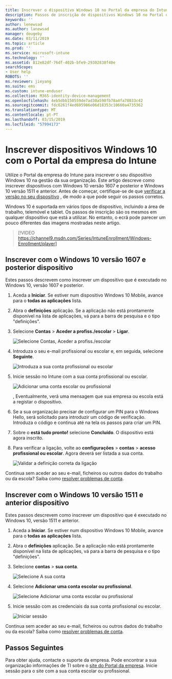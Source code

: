 ```yaml
---
title: Inscrever o dispositivo Windows 10 no Portal da empresa do Intune | Documentos da Microsoft
description: Passos de inscrição de dispositivos Windows 10 no Portal da empresa do Intune
keywords: ''
author: lenewsad
ms.author: lanewsad
manager: dougeby
ms.date: 03/11/2019
ms.topic: article
ms.prod: ''
ms.service: microsoft-intune
ms.technology: ''
ms.assetid: 812e82df-76df-402b-bfe9-29302838f40e
searchScope:
- User help
ROBOTS: ''
ms.reviewer: jieyang
ms.suite: ems
ms.custom: intune-enduser
ms.collection: M365-identity-device-management
ms.openlocfilehash: 4eb5dbb150559de7ad30a598fb78a4fa78033c42
ms.sourcegitcommit: fdc6261f4ed695986e06d18353c10660a4735362
ms.translationtype: MT
ms.contentlocale: pt-PT
ms.lasthandoff: 03/15/2019
ms.locfileid: "57994173"
---
```

# <a name="enroll-windows-10-devices-with-intune-company-portal"></a>Inscrever dispositivos Windows 10 com o Portal da empresa do Intune

Utilize o Portal da empresa do Intune para inscrever o seu dispositivo Windows 10 na gestão da sua organização. Este artigo descreve como inscrever dispositivos com Windows 10 versão 1607 e posterior e Windows 10 versão 1511 e anterior. Antes de começar, certifique-se de que [verificar a versão no seu dispositivo](windows-enrollment-company-portal.md#find-windows-10-version-number) , de modo a que pode seguir os passos corretos.  

Windows 10 é suportada em vários tipos de dispositivo, incluindo a área de trabalho, telemóvel e tablet. Os passos de inscrição são os mesmos em qualquer dispositivo que está a utilizar. No entanto, o ecrã pode parecer um pouco diferentes das imagens mostradas neste artigo.  

> [!VIDEO https://channel9.msdn.com/Series/IntuneEnrollment/Windows-Enrollment/player]  

## <a name="enroll-windows-10-version-1607-and-later-device"></a>Inscrever com o Windows 10 versão 1607 e posterior dispositivo 
Estes passos descrevem como inscrever um dispositivo que é executado no Windows 10, versão 1607 e posterior.  

1. Aceda a **Iniciar**. Se estiver num dispositivo Windows 10 Mobile, avance para o **todas as aplicações** lista.

2. Abra o **definições** aplicação. Se a aplicação não está prontamente disponível na lista de aplicações, vá para a barra de pesquisa e o tipo "definições".

3. Selecione **Contas** > **Aceder a profiss./escolar** > **Ligar**.  


    ![Selecione Contas, Aceder a profiss./escolar](./media/w10-enroll-rs1-connect-to-work-or-school.png)  

4. Introduza o seu e-mail profissional ou escolar e, em seguida, selecione **Seguinte**.  


   ![Introduza a sua conta profissional ou escolar](./media/w10-enroll-rs1-set-up-work-or-school-account.png)  

5. Inicie sessão no Intune com a sua conta profissional ou escolar.  


    ![Adicionar uma conta escolar ou profissional](./media/w10-enroll-rs1-enter-your-credentials.png)  

    , Eventualmente, verá uma mensagem que sua empresa ou escola está a registar o dispositivo.

6. Se a sua organização precisar de configurar um PIN para o Windows Hello, será solicitado para introduzir um código de verificação. Introduza o código e continua até na tela os passos para criar um PIN.  

7. Sobre o **está tudo pronto!** selecione **Concluído**. O dispositivo está agora inscrito.  

8. Para verificar a ligação, volte ao **configurações** > **contas** > **acesso profissional ou escolar**.  Agora deverá ser listada a sua conta.  


    ![Validar a definição correta da ligação](./media/w10-enroll-rs1-validate-successful-enrollment.png)  

Continua sem aceder ao seu e-mail, ficheiros ou outros dados do trabalho ou da escola? Saiba como [resolver problemas de conta](troubleshoot-your-windows-10-device-windows.md#troubleshooting-steps-to-follow-if-you-see-access-work-or-school).  

## <a name="enroll-windows-10-version-1511-and-earlier-device"></a>Inscrever com o Windows 10 versão 1511 e anterior dispositivo  
Estes passos descrevem como inscrever um dispositivo que é executado no Windows 10, versão 1511 e anterior.  

1. Aceda a **Iniciar**. Se estiver num dispositivo Windows 10 Mobile, avance para o **todas as aplicações** lista.

2. Abra o **definições** aplicação. Se a aplicação não está prontamente disponível na lista de aplicações, vá para a barra de pesquisa e o tipo "definições".

3. Selecione **contas** > **sua conta**.  


    ![Selecione A sua conta](./media/W10-enroll-2-accounts-your-account.png)  

5. Selecione **Adicionar uma conta escolar ou profissional**.  


    ![Selecione Adicionar uma conta escolar ou profissional](./media/w10-enroll-3-add-work-school-acct.png)  

6. Inicie sessão com as credenciais da sua conta profissional ou escolar.  


    ![Iniciar sessão](./media/W10-enroll-4-sign-in.png)  

Continua sem aceder ao seu e-mail, ficheiros ou outros dados do trabalho ou da escola? Saiba como [resolver problemas de conta](troubleshoot-your-windows-10-device-windows.md#troubleshooting-steps-to-follow-if-you-see-your-account).   

## <a name="next-steps"></a>Passos Seguintes  

Para obter ajuda, contacte o suporte da empresa. Pode encontrar a sua organização informações de TI sobre o [site do Portal da empresa](https://go.microsoft.com/fwlink/?linkid=2010980). Inicie sessão para o site com a sua conta escolar ou profissional.  

 

